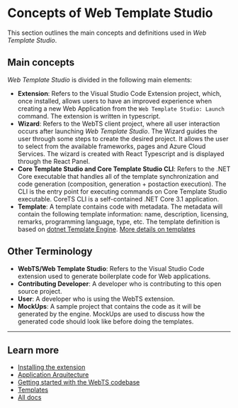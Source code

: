 # Concepts of Web Template Studio

This section outlines the main concepts and definitions used in *Web Template Studio*.

## Main concepts

*Web Template Studio* is divided in the following main elements:

- **Extension**: Refers to the Visual Studio Code Extension project, which, once installed, allows users to have an improved experience when creating a new Web Application from the `Web Template Studio: Launch` command. The extension is written in typescript.
- **Wizard**: Refers to the WebTS client project, where all user interaction occurs after launching *Web Template Studio*. The Wizard guides the user through some steps to create the desired project. It allows the user to select from the available frameworks, pages and Azure Cloud Services. The wizard is created with React Typescript and is displayed through the React Panel.
- **Core Template Studio and Core Template Studio CLI**: Refers to the .NET Core executable that handles all of the template synchronization and code generation (composition, generation + postaction execution). The CLI is the entry point for executing commands on Core Template Studio executable. CoreTS CLI is a self-contained .NET Core 3.1 application.
- **Template**: A template contains code with metadata. The metadata will contain the following template information: name, description, licensing, remarks, programming language, type, etc. The template definition is based on [dotnet Template Engine](https://github.com/dotnet/templating). [More details on templates](../contributing/templates.md)

## Other Terminology

- **WebTS/Web Template Studio**: Refers to the Visual Studio Code extension used to generate boilerplate code for Web applications.
- **Contributing Developer**: A developer who is contributing to this open source project.
- **User**: A developer who is using the WebTS extension.
- **MockUps**: A sample project that contains the code as it will be generated by the engine. MockUps are used to discuss how the generated code should look like before doing the templates.

---

## Learn more

- [Installing the extension](./install.md)
- [Application Arquitecture](./contributing/application-architecture.md)
- [Getting started with the WebTS codebase](./contributing/getting-started-developers.md)
- [Templates](./contributing/templates.md)
- [All docs](./README.md)

